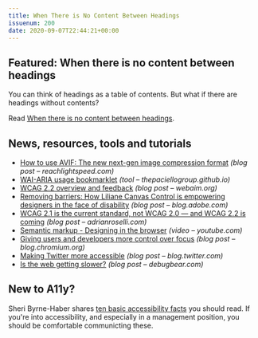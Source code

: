 ```yaml
---
title: When There is No Content Between Headings
issuenum: 200
date: 2020-09-07T22:44:21+00:00
---
```


## Featured: When there is no content between headings

You can think of headings as a table of contents. But what if there are headings without contents?

Read [When there is no content between headings](https://hiddedevries.nl/en/blog/2020-09-05-when-there-is-no-content-between-headings).

## News, resources, tools and tutorials

* [How to use AVIF: The new next-gen image compression format](https://reachlightspeed.com/blog/using-the-new-high-performance-avif-image-format-on-the-web-today/) _(blog post – reachlightspeed.com)_
* [WAI-ARIA usage bookmarklet](https://thepaciellogroup.github.io/WAI-ARIA-Usage/WAI-ARIA_usage.html) _(tool – thepaciellogroup.github.io)_
* [WCAG 2.2 overview and feedback](https://webaim.org/blog/wcag-2-2-overview-and-feedback/) _(blog post – webaim.org)_
* [Removing barriers: How Liliane Canvas Control is empowering designers in the face of disability](https://blog.adobe.com/en/publish/2020/08/31/liliane-canvas-control-plugin-designers-with-disabilities.html#gs.ezi9fq) _(blog post – blog.adobe.com)_
* [WCAG 2.1 is the current standard, not WCAG 2.0 — and WCAG 2.2 is coming](https://adrianroselli.com/2020/09/wcag-2-1-is-the-current-standard-not-wcag-2-0-and-wcag-2-2-is-coming.html) _(blog post – adrianroselli.com)_
* [Semantic markup - Designing in the browser](https://www.youtube.com/watch?v=arMgwKY52Bs) _(video – youtube.com)_
* [Giving users and developers more control over focus](https://blog.chromium.org/2020/09/giving-users-and-developers-more.html) _(blog post – blog.chromium.org)_
* [Making Twitter more accessible](https://blog.twitter.com/en_us/topics/company/2020/making-twitter-more-accessible.html) _(blog post – blog.twitter.com)_
* [Is the web getting slower?](https://www.debugbear.com/blog/is-the-web-getting-slower) _(blog post – debugbear.com)_

## New to A11y?

Sheri Byrne-Haber shares [ten basic accessibility facts](https://sheribyrnehaber.com/ten-basic-accessibility-facts/) you should read. If you're into accessibility, and especially in a management position, you should be comfortable communicting these.